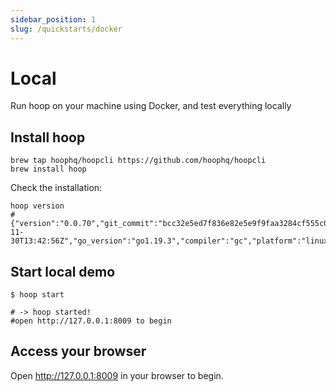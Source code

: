 ```yaml
---
sidebar_position: 1
slug: /quickstarts/docker
---
```


# Local

Run hoop on your machine using Docker, and test everything locally

## Install hoop

```shell
brew tap hoophq/hoopcli https://github.com/hoophq/hoopcli
brew install hoop
```

Check the installation:
```shell
hoop version
# {"version":"0.0.70","git_commit":"bcc32e5ed7f836e82e5e9f9faa3284cf555c07e8","build_date":"2022-11-30T13:42:56Z","go_version":"go1.19.3","compiler":"gc","platform":"linux/amd64"}
```

## Start local demo

```shell
$ hoop start

# -> hoop started!
#open http://127.0.0.1:8009 to begin
```

## Access your browser

Open http://127.0.0.1:8009 in your browser to begin.

